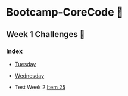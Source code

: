 # Bootcamp-CoreCode 🚀

## Week 1 Challenges  🎯
### Index
- [Tuesday](week2-Monday.md)
- [Wednesday](week1-wednesday.md)

- Test Week 2 [Item 25](TestWeek2-Item25.md)